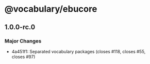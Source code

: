 # @vocabulary/ebucore

## 1.0.0-rc.0

### Major Changes

- 4a451f1: Separated vocabulary packages (closes #118, closes #55, closes #97)
